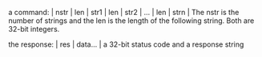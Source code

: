 a command: | nstr | len | str1 | len | str2 | ... | len | strn |
The nstr is the number of strings and the len is the length of the following string. Both are 32-bit integers.

the response: | res | data... |
a 32-bit status code and a response string 